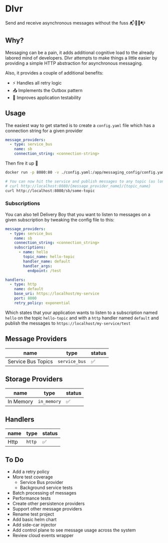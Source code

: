 # Dlvr

Send and receive asynchronous messages without the fuss 📬🚴💨📭

## Why?

Messaging can be a pain, it adds additional cognitive load to the already labored mind of developers. Dlvr attempts to make things a little easier by providing a simple HTTP abstraction for asynchronous messaging.

Also, it provides a couple of additional benefits:

- ⚡ Handles all retry logic
- 📤 Implements the Outbox pattern
- 🧪 Improves application testability

## Usage

The easiest way to get started is to create a `config.yaml` file which has a connection string for a given provider

```yaml
message_providers:
  - type: service_bus
    name: sb
    connection_string: <connection-string>
```

Then fire it up 🚀

```sh
docker run -p 8080:80 -v ./config.yaml:/app/messaging_config/config.yaml -t ghcr.io/wattcode/dlvr:latest
```

```sh
# You can now hit the service and publish messages to any topic (as long as it actually exists)
# curl http://localhost:8080/{message_provider_name}/{topic_name}
curl http://localhost:8080/sb/some-topic
```

### Subscriptions

You can also tell Delivery Boy that you want to listen to messages on a given subscription by tweaking the config file to this:

```yaml
message_providers:
  - type: service_bus
    name: sb
    connection_string: <connection_string>
    subscriptions:
      - name: hello
        topic_name: hello-topic
        handler_name: default
        handler_args:
          endpoint: /test

handlers:
  - type: http
    name: default
    base_uri: https://localhost/my-service
    port: 8000
    retry_policy: exponential
```

Which states that your application wants to listen to a subscription named `hello` on the topic `hello-topic` and with a `http` handler named `default` and publish the messages to `https://localhost/my-service/test`

## Message Providers

| name | type | status |
|---|---|---|
| Service Bus Topics | `service_bus` | ✅ |

## Storage Providers

| name | type | status |
|---|---|---|
| In Memory | `in_memory` | ✅ |

## Handlers

| name | type | status |
|---|---|---|
| Http | `http` | ✅ |

## To Do

- Add a retry policy
- More test coverage
  - Service Bus provider
  - Background service tests
- Batch processing of messages
- Performance tests
- Create other persistence providers
- Support other message providers
- Rename test project
- Add basic helm chart
- Add side-car injector
- Add control plane to see message usage across the system
- Review cloud events wrapper